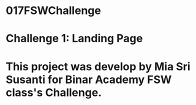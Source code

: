 # 017FSWChallenge
# Challenge 1: Landing Page
# This project was develop by Mia Sri Susanti for Binar Academy FSW class's Challenge.
